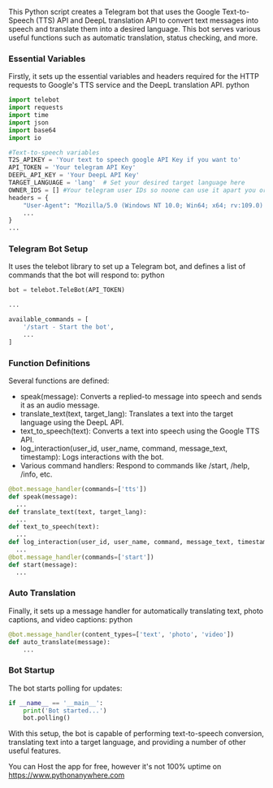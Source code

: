 
This Python script creates a Telegram bot that uses the Google Text-to-Speech (TTS) API and DeepL translation API to convert text messages into speech and translate them into a desired language. This bot serves various useful functions such as automatic translation, status checking, and more.

### Essential Variables

Firstly, it sets up the essential variables and headers required for the HTTP requests to Google's TTS service and the DeepL translation API.
python

```python
import telebot
import requests
import time
import json
import base64
import io

#Text-to-speech variables
T2S_APIKEY = 'Your text to speech google API Key if you want to'
API_TOKEN = 'Your telegram API Key'
DEEPL_API_KEY = 'Your DeepL API Key'
TARGET_LANGUAGE = 'lang'  # Set your desired target language here
OWNER_IDS = [] #Your telegram user IDs so noone can use it apart you or your friends
headers = {
    "User-Agent": "Mozilla/5.0 (Windows NT 10.0; Win64; x64; rv:109.0) Gecko/20100101 Firefox/114.0",
    ...
}
...
```

### Telegram Bot Setup

It uses the telebot library to set up a Telegram bot, and defines a list of commands that the bot will respond to:
python
```python
bot = telebot.TeleBot(API_TOKEN)

...

available_commands = [
    '/start - Start the bot',
    ...
]
```
### Function Definitions

Several functions are defined:

   - speak(message): Converts a replied-to message into speech and sends it as an audio message.
   - translate_text(text, target_lang): Translates a text into the target language using the DeepL API.
   - text_to_speech(text): Converts a text into speech using the Google TTS API.
   - log_interaction(user_id, user_name, command, message_text, timestamp): Logs interactions with the bot.
   - Various command handlers: Respond to commands like /start, /help, /info, etc.

  ```python
@bot.message_handler(commands=['tts'])
def speak(message):
    ...
def translate_text(text, target_lang):
    ...
def text_to_speech(text):
    ...
def log_interaction(user_id, user_name, command, message_text, timestamp):
    ...
@bot.message_handler(commands=['start'])
def start(message):
    ...
```
### Auto Translation

Finally, it sets up a message handler for automatically translating text, photo captions, and video captions:
python
```python
@bot.message_handler(content_types=['text', 'photo', 'video'])
def auto_translate(message):
    ...
```
### Bot Startup

The bot starts polling for updates:
```python
if __name__ == '__main__':
    print('Bot started...')
    bot.polling()
```
With this setup, the bot is capable of performing text-to-speech conversion, translating text into a target language, and providing a number of other useful features.


You can Host the app for free, however it's not 100% uptime on https://www.pythonanywhere.com
